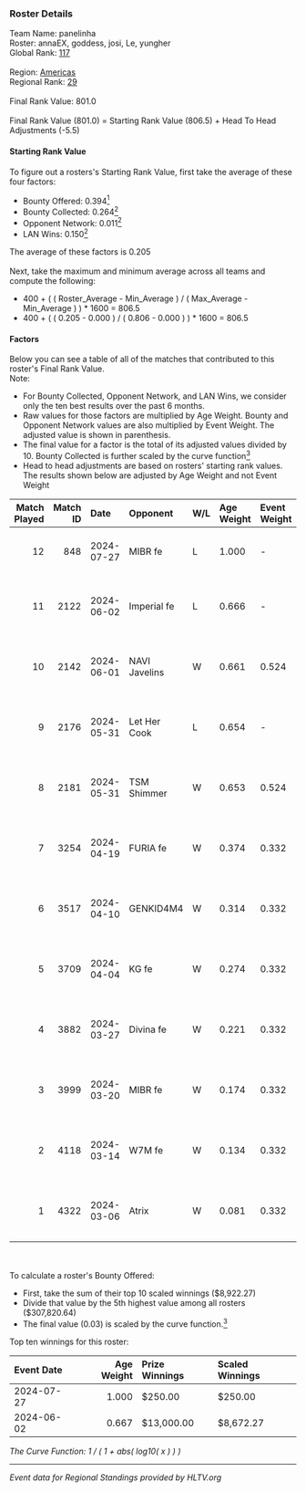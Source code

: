 ### Roster Details<br />
Team Name: panelinha<br />
Roster: annaEX, goddess, josi, Le, yungher<br />
Global Rank: [117](../../standings_global_2024_08_21.md)<br />
<br />
Region: [Americas]( ../../standings_americas_2024_08_21.md)<br />
Regional Rank: [29]( ../../standings_americas_2024_08_21.md)<br />
<br />
Final Rank Value:  801.0<br />
<br />
Final Rank Value (801.0) = Starting Rank Value (806.5) + Head To Head Adjustments (-5.5)<br />

#### Starting Rank Value<br />
To figure out a rosters's Starting Rank Value, first take the average of these four factors:<br />
- Bounty Offered: 0.394[<sup>1</sup>](#table2)
- Bounty Collected: 0.264[<sup>2</sup>](#table1)
- Opponent Network: 0.011[<sup>2</sup>](#table1)
- LAN Wins: 0.150[<sup>2</sup>](#table1)

The average of these factors is 0.205<br />
<br />
Next, take the maximum and minimum average across all teams and compute the following:<br />
- 400 + ( ( Roster_Average - Min_Average ) / ( Max_Average - Min_Average ) ) * 1600 = 806.5
- 400 + ( ( 0.205 - 0.000 ) / ( 0.806 - 0.000 ) ) * 1600 = 806.5


#### Factors<br />
Below you can see a table of all of the matches that contributed to this roster's Final Rank Value.<br />
Note:<br />

- For Bounty Collected, Opponent Network, and LAN Wins, we consider only the ten best results over the past 6 months.
- Raw values for those factors are multiplied by Age Weight. Bounty and Opponent Network values are also multiplied by Event Weight. The adjusted value is shown in parenthesis.
- The final value for a factor is the total of its adjusted values divided by 10. Bounty Collected is further scaled by the curve function[<sup>3</sup>](#curveFunction)
- Head to head adjustments are based on rosters' starting rank values. The results shown below are adjusted by Age Weight and not Event Weight
<span id="table1"></span><br />


| Match Played | Match ID | Date       | Opponent      | W/L | Age Weight | Event Weight | Bounty Collected | Opponent Network | LAN Wins  | H2H Adj. | Roster                                   |
| -: | -: | :- | :- | :- | :- | :- | :- | :- | :- | -: | :- |
|           12 |      848 | 2024-07-27 | MIBR fe       | L   | 1.000      | -            | -                | -                | -         |   -20.86 | annaEX, goddess, josi, Le, yungher       |
|           11 |     2122 | 2024-06-02 | Imperial fe   | L   | 0.666      | -            | -                | -                | -         |    -5.95 | annaEX, goddess, julih, poppins, yungher |
|           10 |     2142 | 2024-06-01 | NAVI Javelins | W   | 0.661      | 0.524        | 0.023 (0.008)    | 0.132 (0.046)    | 1 (0.661) |    10.35 | annaEX, goddess, julih, poppins, yungher |
|            9 |     2176 | 2024-05-31 | Let Her Cook  | L   | 0.654      | -            | -                | -                | -         |    -8.76 | annaEX, goddess, julih, poppins, yungher |
|            8 |     2181 | 2024-05-31 | TSM Shimmer   | W   | 0.653      | 0.524        | 0.021 (0.007)    | 0.154 (0.053)    | 1 (0.653) |     7.34 | annaEX, goddess, julih, poppins, yungher |
|            7 |     3254 | 2024-04-19 | FURIA fe      | W   | 0.374      | 0.332        | 0.003 (0.000)    | 0.043 (0.005)    | 0 (0.000) |     3.40 | annaEX, goddess, julih, poppins, yungher |
|            6 |     3517 | 2024-04-10 | GENKID4M4     | W   | 0.314      | 0.332        | 0.001 (0.000)    | 0.003 (0.000)    | 0 (0.000) |     2.27 | annaEX, goddess, julih, poppins, yungher |
|            5 |     3709 | 2024-04-04 | KG fe         | W   | 0.274      | 0.332        | 0.001 (0.000)    | 0.000 (0.000)    | 0 (0.000) |     1.40 | annaEX, goddess, julih, poppins, yungher |
|            4 |     3882 | 2024-03-27 | Divina fe     | W   | 0.221      | 0.332        | 0.001 (0.000)    | 0.011 (0.001)    | 0 (0.000) |     1.76 | annaEX, goddess, julih, poppins, yungher |
|            3 |     3999 | 2024-03-20 | MIBR fe       | W   | 0.174      | 0.332        | 0.007 (0.000)    | 0.082 (0.005)    | 0 (0.000) |     1.78 | annaEX, goddess, julih, poppins, yungher |
|            2 |     4118 | 2024-03-14 | W7M fe        | W   | 0.134      | 0.332        | 0.002 (0.000)    | 0.020 (0.001)    | 0 (0.000) |     1.09 | annaEX, goddess, julih, poppins, yungher |
|            1 |     4322 | 2024-03-06 | Atrix         | W   | 0.081      | 0.332        | 0.002 (0.000)    | 0.038 (0.001)    | 0 (0.000) |     0.69 | annaEX, goddess, julih, poppins, yungher |

<br />
<span id="table2"></span><br />
To calculate a roster's Bounty Offered:<br />

- First, take the sum of their top 10 scaled winnings ($8,922.27)
- Divide that value by the 5th highest value among all rosters ($307,820.64)
- The final value (0.03) is scaled by the curve function.[<sup>3</sup>](#curveFunction)

Top ten winnings for this roster:<br />

| Event Date | Age Weight | Prize Winnings | Scaled Winnings |
| :- | -: | :- | :- |
| 2024-07-27 |      1.000 | $250.00        | $250.00         |
| 2024-06-02 |      0.667 | $13,000.00     | $8,672.27       |


<span id="curveFunction"></span>_The Curve Function: 1 / ( 1 + abs( log10( x ) ) )_<br />

---
_Event data for Regional Standings provided by HLTV.org_<br />
